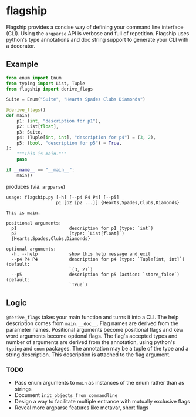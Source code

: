 # flagship

Flagship provides a concise way of defining your command line interface (CLI).
Using the `argparse` API is verbose and full of repetition. Flagship uses
python's type annotations and doc string support to generate your CLI with a
decorator.

## Example
```py
from enum import Enum
from typing import List, Tuple
from flagship import derive_flags

Suite = Enum("Suite", "Hearts Spades Clubs Diamonds")

@derive_flags()
def main(
    p1: (int, "description for p1"),
    p2: List[float],
    p3: Suite,
    p4: (Tuple[int, int], "description for p4") = (3, 2),
    p5: (bool, "description for p5") = True,
):
    """This is main."""
    pass

if __name__ == "__main__":
    main()
```

produces (via. `argparse`)

```
usage: flagship.py [-h] [--p4 P4 P4] [--p5]
                   p1 [p2 [p2 ...]] {Hearts,Spades,Clubs,Diamonds}

This is main.

positional arguments:
  p1                    description for p1 (type: `int`)
  p2                    (type: `List[float]`)
  {Hearts,Spades,Clubs,Diamonds}

optional arguments:
  -h, --help            show this help message and exit
  --p4 P4 P4            description for p4 (type: `Tuple[int, int]`) (default:
                        `(3, 2)`)
  --p5                  description for p5 (action: `store_false`) (default:
                        `True`)
```

## Logic
`@derive_flags` takes your main function and turns it into a CLI. The help
description comes from `main.__doc__`. Flag names are derived from the parameter
names. Positional arguments become positional flags and kew word arguments
become optional flags. The flag's accepted types and number of arguments are
derived from the annotation, using python's `typing` and `enum` packages. The
annotation may be a tuple of the type and a string description. This description
is attached to the flag argument.

### TODO
* Pass enum arguments to `main` as instances of the enum rather than as strings
* Document `init_objects_from_commandline`
* Design a way to facilitate multiple entrance with mutually exclusive flags
* Reveal more argparse features like metavar, short flags
